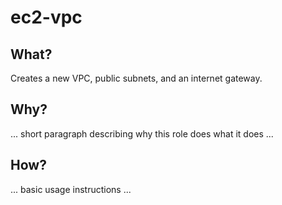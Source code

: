 # ec2-vpc

## What?

Creates a new VPC, public subnets, and an internet gateway.

## Why?

... short paragraph describing why this role does what it does ...

## How?

... basic usage instructions ...
